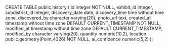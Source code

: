 CREATE TABLE public.history (
    id integer NOT NULL,
    exhibit_id integer,
    subdistrict_id integer,
    discovery_date date,
    discovery_time time without time zone,
    discovered_by character varying(20),
    photo_url text,
    created_at timestamp without time zone DEFAULT CURRENT_TIMESTAMP NOT NULL,
    modified_at timestamp without time zone DEFAULT CURRENT_TIMESTAMP,
    modified_by character varying(20),
    quantity numeric(10,2),
    location public.geometry(Point,4326) NOT NULL,
    ai_confidence numeric(5,2)
);